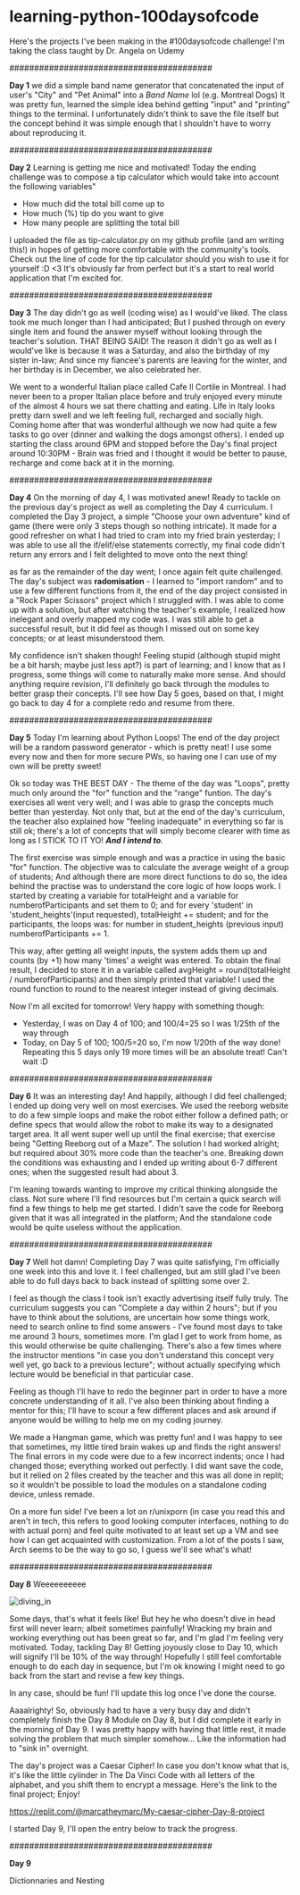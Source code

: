 # learning-python-100daysofcode
Here's the projects I've been making in the #100daysofcode challenge! I'm taking the class taught by Dr. Angela on Udemy

#########################################

**Day 1**
we did a simple band name generator that concatenated the input of user's "City" and "Pet Animal" into a _Band Name_ lol (e.g. Montreal Dogs)
It was pretty fun, learned the simple idea behind getting "input" and "printing" things to the terminal. I unfortunately didn't think to save the file itself but the concept     behind it was simple enough that I shouldn't have to worry about reproducing it.

#########################################

**Day 2**
Learning is getting me nice and motivated! Today the ending challenge was to compose a tip calculator which would take into account the following variables"
- How much did the total bill come up to
- How much (%) tip do you want to give
- How many people are splitting the total bill

I uploaded the file as tip-calculator.py on my github profile (and am writing this!) in hopes of getting more comfortable with the community's tools. Check out the line of code for the tip calculator should you wish to use it for yourself :D <3 It's obviously far from perfect but it's a start to real world application that I'm excited for.

#########################################

**Day 3**
The day didn't go as well (coding wise) as I would've liked. The class took me much longer than I had anticipated; But I pushed through on every single item and found the answer myself without looking through the teacher's solution. THAT BEING SAID! The reason it didn't go as well as I would've like is because it was a Saturday, and also the birthday of my sister in-law; And since my fiancee's parents are leaving for the winter, and her birthday is in December, we also celebrated her.

We went to a wonderful Italian place called Cafe Il Cortile in Montreal. I had never been to a proper Italian place before and truly enjoyed every minute of the almost 4 hours we sat there chatting and eating. Life in Italy looks pretty darn swell and we left feeling full, recharged and socially high. Coming home after that was wonderful although we now had quite a few tasks to go over (dinner and walking the dogs amongst others). I ended up starting the class around 6PM and stopped before the Day's final project around 10:30PM - Brain was fried and I thought it would be better to pause, recharge and come back at it in the morning.

#########################################

**Day 4**
On the morning of day 4, I was motivated anew! Ready to tackle on the previous day's project as well as completing the Day 4 curriculum. I completed the Day 3 project, a simple "Choose your own adventure" kind of game (there were only 3 steps though so nothing intricate). It made for a good refresher on what I had tried to cram into my fried brain yesterday; I was able to use all the if/elif/else statements correctly, my final code didn't return any errors and I felt delighted to move onto the next thing!

as far as the remainder of the day went; I once again felt quite challenged. The day's subject was **radomisation** - I learned to "import random" and to use a few different functions from it, the end of the day project consisted in a "Rock Paper Scissors" project which I struggled with. I was able to come up with a solution, but after watching the teacher's example, I realized how inelegant and overly mapped my code was. I was still able to get a successful result, but it did feel as though I missed out on some key concepts; or at least misunderstood them.

My confidence isn't shaken though! Feeling stupid (although stupid might be a bit harsh; maybe just less apt?) is part of learning; and I know that as I progress, some things will come to naturally make more sense. And should anything require revision, I'll definitely go back through the modules to better grasp their concepts. I'll see how Day 5 goes, based on that, I might go back to day 4 for a complete redo and resume from there.

#########################################

**Day 5**
Today I'm learning about Python Loops! The end of the day project will be a random password generator - which is pretty neat! I use some every now and then for more secure PWs, so having one I can use of my own will be pretty sweet!

Ok so today was THE BEST DAY - The theme of the day was "Loops", pretty much only around the "for" function and the "range" funtion. The day's exercises all went very well; and I was able to grasp the concepts much better than yesterday. Not only that, but at the end of the day's curriculum, the teacher also explained how "feeling inadequate" in everything so far is still ok; there's a lot of concepts that will simply become clearer with time as long as I STICK TO IT YO! **_And I intend to_**.

The first exercise was simple enough and was a practice in using the basic "for" function. The objective was to calculate the average weight of a group of students; And although there are more direct functions to do so, the idea behind the practise was to understand the core logic of how loops work. I started by creating a variable for totalHeight and a variable for numberofParticipants and set them to 0; and for every 'student' in 'student_heights'(input requested), totalHeight += student; and for the participants, the loops was: for number in student_heights (previous input) numberofParticipants += 1.

This way, after getting all weight inputs, the system adds them up and counts (by +1) how many 'times' a weight was entered. To obtain the final result, I decided to store it in a variable called avgHeight = round(totalHeight / numberofParticipants) and then simply printed that variable! I used the round function to round to the nearest integer instead of giving decimals.

Now I'm all excited for tomorrow! Very happy with something though:
- Yesterday, I was on Day 4 of 100; and 100/4=25 so I was 1/25th of the way through
- Today, on Day 5 of 100; 100/5=20 so, I'm now 1/20th of the way done!
Repeating this 5 days only 19 more times will be an absolute treat! Can't wait :D

#########################################

**Day 6**
It was an interesting day! And happily, although I did feel challenged; I ended up doing very well on most exercises. We used the reeborg website to do a few simple loops and make the robot either follow a defined path; or define specs that would allow the robot to make its way to a designated target area. It all went super well up until the final exercise; that exercise being "Getting Reeborg out of a Maze". The solution I had worked alright; but required about 30% more code than the teacher's one. Breaking down the conditions was exhausting and I ended up writing about 6-7 different ones; when the suggested result had about 3.

I'm leaning towards wanting to improve my critical thinking alongside the class. Not sure where I'll find resources but I'm certain a quick search will find a few things to help me get started. I didn't save the code for Reeborg given that it was all integrated in the platform; And the standalone code would be quite useless without the application.

#########################################

**Day 7**
Well hot damn! Completing Day 7 was quite satisfying, I'm officially one week into this and love it. I feel challenged, but am still glad I've been able to do full days back to back instead of splitting some over 2.

I feel as though the class I took isn't exactly advertising itself fully truly. The curriculum suggests you can "Complete a day within 2 hours"; but if you have to think about the solutions, are uncertain how some things work, need to search online to find some answers - I've found most days to take me around 3 hours, sometimes more. I'm glad I get to work from home, as this would otherwise be quite challenging. There's also a few times where the instructor mentions "in case you don't understand this concept very well yet, go back to a previous lecture"; without actually specifying which lecture would be beneficial in that particular case.

Feeling as though I'll have to redo the beginner part in order to have a more concrete understanding of it all. I've also been thinking about finding a mentor for this; I'll have to scour a few different places and ask around if anyone would be willing to help me on my coding journey.

We made a Hangman game, which was pretty fun! and I was happy to see that sometimes, my little tired brain wakes up and finds the right answers! The final errors in my code were due to a few incorrect indents; once I had changed those; everything worked out perfectly. I did want save the code, but it relied on 2 files created by the teacher and this was all done in replit; so it wouldn't be possible to load the modules on a standalone coding device, unless remade.

On a more fun side! I've been a lot on r/unixporn (in case you read this and aren't in tech, this refers to good looking computer interfaces, nothing to do with actual porn) and feel quite motivated to at least set up a VM and see how I can get acquainted with customization. From a lot of the posts I saw, Arch seems to be the way to go so, I guess we'll see what's what!

#########################################

**Day 8**
Weeeeeeeeee

![diving_in](https://user-images.githubusercontent.com/91683428/136390345-57cb92ea-ba57-42b0-9757-8c49bb918722.gif)

Some days, that's what it feels like! But hey he who doesn't dive in head first will never learn; albeit sometimes painfully! Wracking my brain and working everything out has been great so far, and I'm glad I'm feeling very motivated. Today, tackling Day 8! Getting joyously close to Day 10, which will signify I'll be 10% of the way through! Hopefully I still feel comfortable enough to do each day in sequence, but I'm ok knowing I might need to go back from the start and revise a few key things.

In any case, should be fun! I'll update this log once I've done the course.

Aaaalrighty! So, obviously had to have a very busy day and didn't completely finish the Day 8 Module on Day 8, but I did complete it early in the morning of Day 9. I was pretty happy with having that little rest, it made solving the problem that much simpler somehow... Like the information had to "sink in" overnight.

The day's project was a Caesar Cipher! In case you don't know what that is, it's like the little cylinder in The Da Vinci Code with all letters of the alphabet, and you shift them to encrypt a message. Here's the link to the final project; Enjoy!

https://replit.com/@marcatheymarc/My-caesar-cipher-Day-8-project

I started Day 9, I'll open the entry below to track the progress.

#########################################

**Day 9**

Dictionnaries and Nesting

